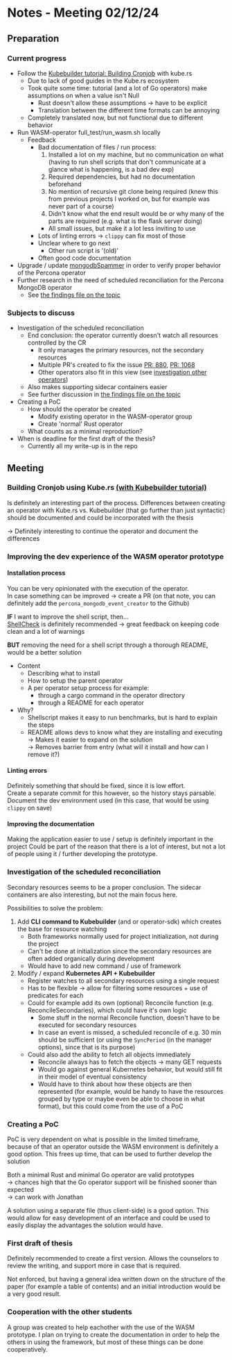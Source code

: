 # Notes - Meeting 02/12/24

## Preparation

### Current progress

- Follow the [Kubebuilder tutorial: Building Cronjob](https://book.kubebuilder.io/cronjob-tutorial/cronjob-tutorial) with kube.rs
  - Due to lack of good guides in the Kube.rs ecosystem
  - Took quite some time: tutorial (and a lot of Go operators) make assumptions on when a value isn't Null
    - Rust doesn't allow these assumptions -> have to be explicit
    - Translation between the different time formats can be annoying
  - Completely translated now, but not functional due to different behavior
- Run WASM-operator full_test/run_wasm.sh locally
  - Feedback
    - Bad documentation of files / run process:
      1. Installed a lot on my machine, but no communication on what  
         (having to run shell scripts that don't communicate at a glance what is happening, is a bad dev exp)
      2. Required dependencies, but had no documentation beforehand
      3. No mention of recursive git clone being required (knew this from previous projects I worked on, but for example was never part of a course)
      4. Didn't know what the end result would be or why many of the parts are required (e.g. what is the flask server doing)
      - All small issues, but make it a lot less inviting to use
    - Lots of linting errors -> `clippy` can fix most of those
    - Unclear where to go next
      - Other run script is '(old)'
    - Often good code documentation
- Upgrade / update [mongodbSpammer](https://github.com/idlab-discover/wasm-operator/tree/main/controllers/mongodbSpammer) in order to verify proper behavior of the Percona operator
- Further research in the need of scheduled reconciliation for the Percona MongoDB operator
  - See [the findings file on the topic](../findings/investigation_reconcile_percona_mongodb.md)

### Subjects to discuss

- Investigation of the scheduled reconciliation
  - End conclusion: the operator currently doesn't watch all resources controlled by the CR
    - It only manages the primary resources, not the secondary resources
    - Multiple PR's created to fix the issue [PR: 880](https://github.com/percona/percona-server-mongodb-operator/pull/880), [PR: 1068](https://github.com/percona/percona-server-mongodb-operator/pull/1068)
    - Other operators also fit in this view (see [investigation other operators](../findings/investigation_reconcile_other_operators.md))
  - Also makes supporting sidecar containers easier
  - See further discussion in [the findings file on the topic](../findings/investigation_reconcile_percona_mongodb.md)
- Creating a PoC
  - How should the operator be created
    - Modify existing operator in the WASM-operator group
    - Create 'normal' Rust operator
  - What counts as a minimal reproduction?
- When is deadline for the first draft of the thesis?
  - Currently all my write-up is in the repo

## Meeting

### Building Cronjob using Kube.rs [(with Kubebuilder tutorial)](https://book.kubebuilder.io/cronjob-tutorial/cronjob-tutorial)

Is definitely an interesting part of the process.
Differences between creating an operator with Kube.rs vs. Kubebuilder (that go further than just syntactic) should be documented and could be incorporated with the thesis

-> Definitely interesting to continue the operator and document the differences

### Improving the dev experience of the WASM operator prototype

#### Installation process

You can be very opinionated with the execution of the operator.  
In case something can be improved -> create a PR
(on that note, you can definitely add the `percona_mongodb_event_creator` to the Github)

**IF** I want to improve the shell script, then...  
[ShellCheck](https://www.shellcheck.net/) is definitely recommended -> great feedback on keeping code clean and a lot of warnings

**BUT** removing the need for a shell script through a thorough README, would be a better solution

  - Content
    - Describing what to install
    - How to setup the parent operator
    - A per operator setup process for example:
      - through a cargo command in the operator directory
      - through a README for each operator
  - Why?
    - Shellscript makes it easy to run benchmarks, but is hard to explain the steps
    - README allows devs to know what they are installing and executing  
      -> Makes it easier to expand on the solution  
      -> Removes barrier from entry (what will it install and how can I remove it?)

#### Linting errors

Definitely something that should be fixed, since it is low effort.  
Create a separate commit for this however, so the history stays parsable.  
Document the dev environment used (in this case, that would be using `clippy` on save)

#### Improving the documentation

Making the application easier to use / setup is definitely important in the project
Could be part of the reason that there is a lot of interest, but not a lot of people using it / further developing the prototype.

### Investigation of the scheduled reconciliation

Secondary resources seems to be a proper conclusion.
The sidecar containers are also interesting, but not the main focus here.

Possibilities to solve the problem:

1. Add **CLI command to Kubebuilder** (and or operator-sdk) which creates the base for resource watching
   - Both frameworks normally used for project initialization, not during the project
   - Can't be done at initialization since the secondary resources are often added organically during development
   - Would have to add new command / use of framework
2. Modify / expand **Kubernetes API + Kubebuilder**
   - Register watches to all secondary resources using a single request
   - Has to be flexible -> allow for filtering some resources + use of predicates for each
   - Could for example add its own (optional) Reconcile function (e.g. ReconcileSecondaries), which could have it's own logic
     - Some stuff in the normal Reconcile function, doesn't have to be executed for secondary resources
     - In case an event is missed, a scheduled reconcile of e.g. 30 min should be sufficient (or using the `SyncPeriod` (in the manager options), since that is its purpose)
   - Could also add the ability to fetch all objects immediately
     - Reconcile always has to fetch the objects -> many GET requests
     - Would go against general Kubernetes behavior, but would still fit in their model of eventual consistency
     - Would have to think about how these objects are then represented (for example, would be handy to have the resources grouped by type or maybe even be able to choose in what format), but this could come from the use of a PoC

### Creating a PoC

PoC is very dependent on what is possible in the limited timeframe,
because of that an operator outside the WASM environment is definitely a good option.
This frees up time, that can be used to further develop the solution

Both a minimal Rust and minimal Go operator are valid prototypes  
-> chances high that the Go operator support will be finished sooner than expected  
-> can work with Jonathan

A solution using a separate file (thus client-side) is a good option.
This would allow for easy development of an interface and could be used to easily display the advantages the solution would have.

### First draft of thesis

Definitely recommended to create a first version.
Allows the counselors to review the writing, and support more in case that is required.

Not enforced, but having a general idea written down on the structure of the paper (for example a table of contents) and an initial introduction would be a very good result.

### Cooperation with the other students

A group was created to help eachother with the use of the WASM prototype.
I plan on trying to create the documentation in order to help the others in using the framework, but most of these things can be done cooperatively.
